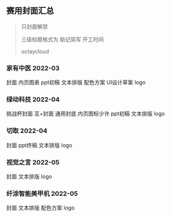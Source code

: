## 赛用封面汇总

> 只封面解禁
> 
> 三级标题格式为 助记简写 开工时间
> 
> octaycloud

### 家有中医 2022-03

封面 内页图表 ppt初稿 文本排版 配色方案 UI设计草案 logo

### 绿动科技 2022-04

挑战杯封面 互+封面 通用封底 内页图标少许 ppt初稿 文本排版 logo

### 切取 2022-04

封面 ppt终稿 文本排版 logo

### 视觉之言 2022-05

封面 文本排版 logo

### 纤涂智能美甲机 2022-05

封面 文本排版 配色方案 logo

